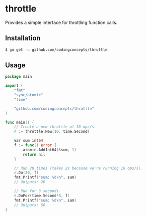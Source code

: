 # throttle
Provides a simple interface for throttling function calls.

## Installation

``` bash
$ go get -u github.com/codingconcepts/throttle
```

## Usage

``` go
package main

import (
	"fmt"
	"sync/atomic"
	"time"

	"github.com/codingconcepts/throttle"
)

func main() {
	// Create a new throttle of 10 ops/s.
	r := throttle.New(10, time.Second)

	var sum int64
	f := func() error {
		atomic.AddInt64(&sum, 1)
		return nil
	}

	// Run 20 times (takes 2s because we're running 10 ops/s).
	r.Do(20, f)
	fmt.Printf("sum: %d\n", sum)
	// Outputs: 20

	// Run for 3 seconds.
	r.DoFor(time.Second*3, f)
	fmt.Printf("sum: %d\n", sum)
	// Outputs: 50
}
```
